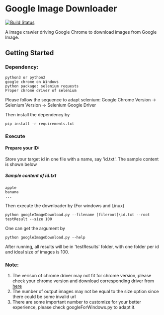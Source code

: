 Google Image Downloader
===========================
[![Build Status](https://travis-ci.org/whcacademy/imageDownloader.svg?branch=master)](https://travis-ci.org/whcacademy/imageDownloader)

A image crawler driving Google Chrome to download images from Google Image.


## Getting Started

### Dependency:
    python3 or python2
    google chrome on Windows
    python package: selenium requests
    Proper chrome driver of selenium
Please follow the sequence to adapt selenium:
Google Chrome Version -> Selenium Version -> Selenium Google Driver

Then install the dependency by
```
pip install -r requirements.txt
```

### Execute
#### Prepare your ID:
Store your target id in one file with a name, say 'id.txt'. The sample content is shown below

##### Sample content of id.txt
    apple
    banana
    ...

Then execute the downloader by (For windows and Linux)
```
python googleImageDownload.py --filename [fileroot]\id.txt --root testResult --size 100 
```


One can get the argument by
```
python googleImageDownload.py --help
```

After running, all results will be in 'testResults' folder, with one folder per id and ideal size of images is 100.

### Note:
1. The verison of chrome driver may not fit for chrome version, please check your chrome version and download corresponding driver from [here](https://sites.google.com/a/chromium.org/chromedriver/downloads)
2. The number of output images may not be equal to the size option since there could be some invalid url
3. There are some important number to customize for your better experience, please check googleForWindows.py to adapt it.

